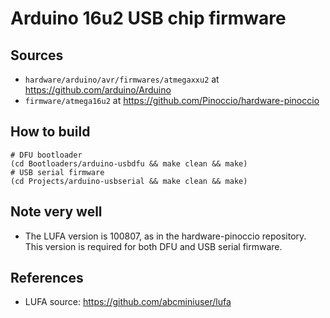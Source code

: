# Arduino 16u2 USB chip firmware

## Sources

* `hardware/arduino/avr/firmwares/atmegaxxu2` at <https://github.com/arduino/Arduino>
* `firmware/atmega16u2` at <https://github.com/Pinoccio/hardware-pinoccio>

## How to build

    # DFU bootloader
    (cd Bootloaders/arduino-usbdfu && make clean && make)
    # USB serial firmware
    (cd Projects/arduino-usbserial && make clean && make)

## Note very well

* The LUFA version is 100807, as in the hardware-pinoccio repository. This version is required for both DFU and USB serial firmware.

## References

* LUFA source: https://github.com/abcminiuser/lufa
